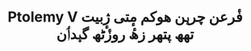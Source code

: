 ---
layout: quote
permalink: /ks/
langtag: ks
type: modern
script: Arab
langName: کٔشُر
englishLangName: Kashmiri
title: Ptolemy V فٔرعن چرؠن ھوکم مٕتی ژٕبیت تھھ پتھر زھٔ روزٔٹھ گؠدٲن
quote: Ptolemy V، فٔرعن ھوکم ھی کٔهروگلف، گٲمژ تؠھ و یونانی ژٕب کٔسب بالیٔلاوٕتھ کٲٹٔن و ھنچون کٔ زھٔ ترٕتیب تٲنُت دوہٕم تٲنُت تٔ ترٕتی بٲری مٔندرٕتھ w بنٲوھ پٔٹھرؠتھ گاٮ تٔؠتھ سٮن Ptolemy، تؠھ پرٮا دٔیوٗ.
reference: 196 BC بٔلف، برٹش میوزٔم تھھ Ptolemy V زھٔ روزٔٹھ گاٮڠن ھوکم،
imageAlt: Ptolemy V صٔکھ کٔرپیس
selectAriaLabel: زبان تٔٹھھ ض.
buttonRandom: بٮکھٔی.
direction: rtl
---